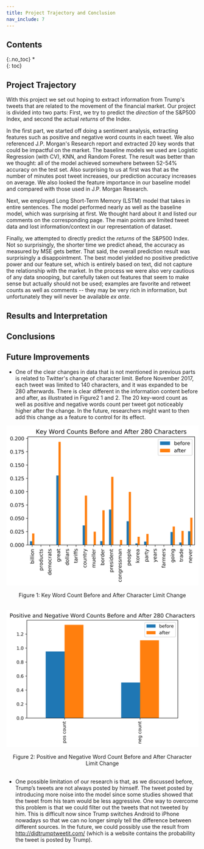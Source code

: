 ```yaml
---
title: Project Trajectory and Conclusion
nav_include: 7
---
```


## Contents
{:.no_toc}
*  
{: toc}

## Project Trajectory 

With this project we set out hoping to extract information from Trump's tweets that are related to the movement of the financial market. Our project is divided into two parts: First, we try to predict the *direction* of the S&P500 Index, and second the actual *returns* of the Index.

In the first part, we started off doing a sentiment analysis, extracting features such as positive and negative word counts in each tweet. We also referenced J.P. Morgan's Research report and extracted 20 key words that could be impactful on the market. The baseline models we used are Logistic Regression (with CV), KNN, and Random Forest. The result was better than we thought: all of the model achieved somewhere between 52-54% accuracy on the test set. Also surprising to us at first was that as the number of minutes post tweet increases, our prediction accuracy increases on average. We also looked the feature importance in our baseline model and compared with those used in J.P. Morgan Research.

Next, we employed Long Short-Term Memory (LSTM) model that takes in entire sentences. The model performed nearly as well as the baseline model, which was surprising at first. We thought hard about it and listed our comments on the corresponding page. The main points are limited tweet data and lost information/context in our representation of dataset.

Finally, we attempted to directly predict the *returns* of the S&P500 Index. Not so surprisingly, the shorter time we predict ahead, the accuracy as measured by MSE gets better. That said, the overall prediction result was surprisingly a disappointment. The best model yielded no positive predictive power and our feature set, which is entirely based on text, did not capture the relationship with the market. In the process we were also very cautious of any data snooping, but carefully taken out features that seem to make sense but actually should not be used; examples are favorite and retweet counts as well as comments -- they may be very rich in information, but unfortunately they will never be available *ex ante*.


## Results and Interpretation


## Conclusions


## Future Improvements

- One of the clear changes in data that is not mentioned in previous parts is related to Twitter's change of character limit. Before November 2017, each tweet was limited to 140 characters, and it was expanded to be 280 afterwards. There is clear different in the information content before and after, as illustrated in Figure2 1 and 2. The 20 key-word count as well as positive and negative words count per tweet got noticeably higher after the change. In the future, researchers might want to then add this change as a feature to control for its effect.

<p align="center">
<img src="pic/conclusion/key_word.png" width="700"/> </p>
<center>Figure 1: Key Word Count Before and After Character Limit Change</center>
<br>

<p align="center">
<img src="pic/conclusion/pos_neg.png" width="700"/> </p>
<center>Figure 2: Positive and Negative Word Count Before and After Character Limit Change</center>
<br>

- One possible limitation of our research is that, as we discussed before, Trump’s tweets are not always posted by himself. The tweet posted by introducing more noise into the model since some studies showed that the tweet from his team would be less aggressive. One way to overcome this problem is that we could filter out the tweets that not tweeted by him. This is difficult now since Trump switches Android to iPhone nowadays so that we can no longer simply tell the difference between different sources. In the future, we could possibly use the result from http://didtrumptweetit.com/ (which is a website contains the probability the tweet is posted by Trump).